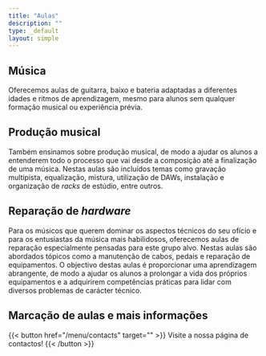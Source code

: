```yaml
---
title: "Aulas"
description: ""
type: _default
layout: simple
---
```


## Música

Oferecemos aulas de guitarra, baixo e bateria adaptadas a diferentes idades e ritmos de aprendizagem, mesmo para alunos sem qualquer formação musical ou experiência prévia.

## Produção musical
Também ensinamos sobre produção musical, de modo a ajudar os alunos a entenderem todo o processo que vai desde a composição até a finalização de uma música. Nestas aulas são incluídos temas como gravação multipista, equalização, mistura, utilização de DAWs, instalação e organização de  _racks_ de estúdio, entre outros.

## Reparação de _hardware_

Para os músicos que querem dominar os aspectos técnicos do seu ofício e para os entusiastas da música mais habilidosos, oferecemos aulas de reparação especialmente pensadas para este grupo alvo. Nestas aulas são abordados tópicos como a manutenção de cabos, pedais e reparação de equipamentos. O objectivo destas aulas é proporcionar uma aprendizagem abrangente, de modo a ajudar os alunos a prolongar a vida dos próprios equipamentos e a adquirirem competências práticas para lidar com diversos problemas de carácter técnico.

## Marcação de aulas e mais informações

{{< button href="/menu/contacts" target="" >}}
Visite a nossa página de contactos!
{{< /button >}}


